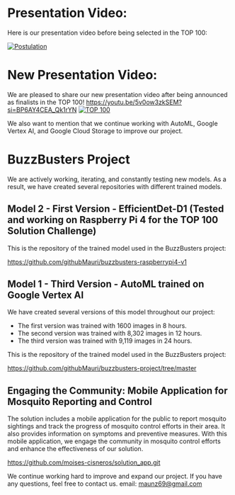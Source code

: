 # Presentation Video:

Here is our presentation video before being selected in the TOP 100:

[![Postulation](https://img.youtube.com/vi/5v0ow3zkSEM/0.jpg)](https://www.youtube.com/watch?v=5v0ow3zkSEM "Postulation")
  
# New Presentation Video:

We are pleased to share our new presentation video after being announced as finalists in the TOP 100!
https://youtu.be/5v0ow3zkSEM?si=BP6AY4CEA_Qk1rYN
[![TOP 100](https://img.youtube.com/vi/5v0ow3zkSEM/0.jpg)](https://www.youtube.com/watch?v=5v0ow3zkSEM "TOP 100")

We also want to mention that we continue working with AutoML, Google Vertex AI, and Google Cloud Storage to improve our project.

# BuzzBusters Project

We are actively working, iterating, and constantly testing new models. As a result, we have created several repositories with different trained models.

## Model 2 - First Version - EfficientDet-D1 (Tested and working on Raspberry Pi 4 for the TOP 100 Solution Challenge)

This is the repository of the trained model used in the BuzzBusters project:

https://github.com/githubMauri/buzzbusters-raspberrypi4-v1

## Model 1 - Third Version - AutoML trained on Google Vertex AI

We have created several versions of this model throughout our project:

* The first version was trained with 1600 images in 8 hours.
* The second version was trained with 8,302 images in 12 hours.
* The third version was trained with 9,119 images in 24 hours.
  
This is the repository of the trained model used in the BuzzBusters project:

https://github.com/githubMauri/buzzbusters-project/tree/master

## Engaging the Community: Mobile Application for Mosquito Reporting and Control

The solution includes a mobile application for the public to report mosquito sightings and track the progress of mosquito control efforts in their area. It also provides information on symptoms and preventive measures. With this mobile application, we engage the community in mosquito control efforts and enhance the effectiveness of our solution.

https://github.com/moises-cisneros/solution_app.git
  
We continue working hard to improve and expand our project. If you have any questions, feel free to contact us.
email: maunz69@gmail.com
